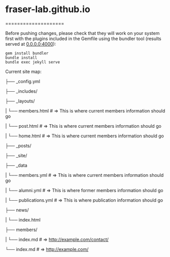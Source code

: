 # fraser-lab.github.io
====================

Before pushing changes, please check that they will work on your system first with the plugins included in the Gemfile using the bundler tool (results served at [0.0.0.0:4000](0.0.0.0:4000)):

    gem install bundler
    bundle install
    bundle exec jekyll serve




Current site map:

├── _config.yml

├── _includes/

├── _layouts/

|   └── members.html # => This is where current members information should go

|   └── post.html # => This is where current members information should go

|   └── home.html # => This is where current members information should go

├── _posts/

├── _site/

├── _data

|   └── members.yml # => This is where current members information should go

|   └── alumni.yml # => This is where former members information should go

|   └── publications.yml # => This is where publication information should go

├── news/

|   └── index.html

├── members/

|   └── index.md  # => http://example.com/contact/

└── index.md      # => http://example.com/
